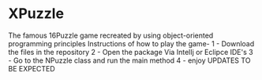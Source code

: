 # XPuzzle
The famous 16Puzzle game recreated by using object-oriented programming principles
Instructions of how to play the game-
1 - Download the files in the repository
2 - Open the package Via IntelIj or Eclipce IDE's 
3 - Go to the NPuzzle class and run the main method
4 - enjoy
UPDATES TO BE EXPECTED
